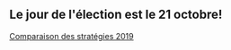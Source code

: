 ## Le jour de l'élection est le 21 octobre!

[Comparaison des stratégies 2019 <i class="fa fa-arrow-circle-right"></i>](/policies/2019#fr)